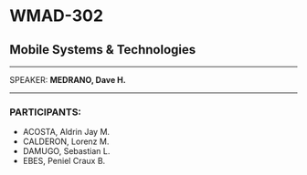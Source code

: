 # WMAD-302

## Mobile Systems & Technologies

---

SPEAKER: **MEDRANO, Dave H.**

---

### PARTICIPANTS:
- ACOSTA, Aldrin Jay M.
- CALDERON, Lorenz M.
- DAMUGO, Sebastian L.
- EBES, Peniel Craux B.
